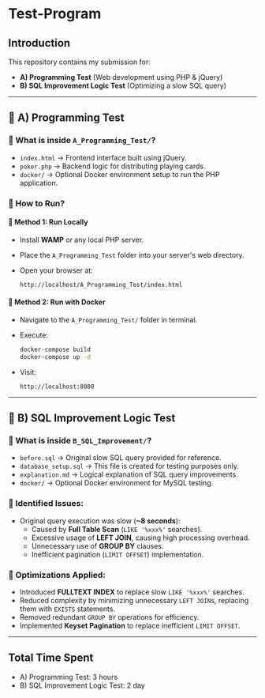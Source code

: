 # Test-Program

## Introduction

This repository contains my submission for:

- **A) Programming Test** (Web development using PHP & jQuery)
- **B) SQL Improvement Logic Test** (Optimizing a slow SQL query)

---

## 🚩 A) Programming Test
### 📌 What is inside `A_Programming_Test/`?

- `index.html` → Frontend interface built using jQuery.
- `poker.php` → Backend logic for distributing playing cards.
- `docker/` → Optional Docker environment setup to run the PHP application.

### 🚀 How to Run?

#### 🔧 Method 1: Run Locally
- Install **WAMP** or any local PHP server.
- Place the `A_Programming_Test` folder into your server's web directory.
- Open your browser at:  

  ```
  http://localhost/A_Programming_Test/index.html
  ```

#### 🔧 Method 2: Run with Docker

- Navigate to the `A_Programming_Test/` folder in terminal.
- Execute:
  
  ```bash
  docker-compose build
  docker-compose up -d
  ```
- Visit:
  
  ```
  http://localhost:8080
  ```

---

## 🚩 B) SQL Improvement Logic Test
### 📌 What is inside `B_SQL_Improvement/`?

- `before.sql` → Original slow SQL query provided for reference.
- `database_setup.sql` → This file is created for testing purposes only.
- `explanation.md` → Logical explanation of SQL query improvements.
- `docker/` → Optional Docker environment for MySQL testing.

### 🐞 Identified Issues:

- Original query execution was slow (**~8 seconds**):
  - Caused by **Full Table Scan** (`LIKE '%xxx%'` searches).
  - Excessive usage of **LEFT JOIN**, causing high processing overhead.
  - Unnecessary use of **GROUP BY** clauses.
  - Inefficient pagination (`LIMIT OFFSET`) implementation.

### 🚀 Optimizations Applied:

- Introduced **FULLTEXT INDEX** to replace slow `LIKE '%xxx%'` searches.
- Reduced complexity by minimizing unnecessary `LEFT JOIN`s, replacing them with `EXISTS` statements.
- Removed redundant `GROUP BY` operations for efficiency.
- Implemented **Keyset Pagination** to replace inefficient `LIMIT OFFSET`.

---

## Total Time Spent
- A) Programming Test: 3 hours  
- B) SQL Improvement Logic Test: 2 day
